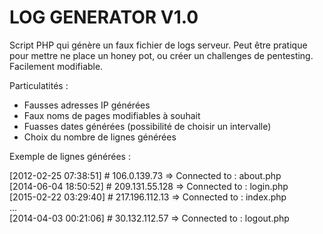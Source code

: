 # LOG GENERATOR V1.0

Script PHP qui génère un faux fichier de logs serveur. 
Peut être pratique pour mettre ne place un honey pot, ou créer un challenges de pentesting.
Facilement modifiable.

Particulatités :
- Fausses adresses IP générées
- Faux noms de pages modifiables à souhait
- Fuasses dates générées (possibilité de choisir un intervalle)
- Choix du nombre de lignes générées

Exemple de lignes générées :

[2012-02-25 07:38:51] # 106.0.139.73 => Connected to : about.php  
[2014-06-04 18:50:52] # 209.131.55.128 => Connected to : login.php  
[2015-02-22 03:29:40] # 217.196.112.13 => Connected to : index.php   
...  
[2014-04-03 00:21:06] # 30.132.112.57 => Connected to : logout.php
